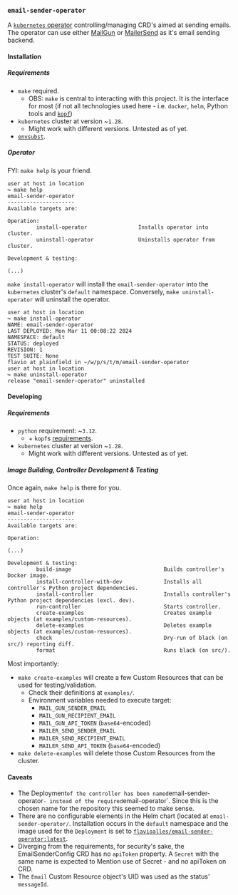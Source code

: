 ### `email-sender-operator`

A [`kubernetes` operator](https://kubernetes.io/docs/concepts/extend-kubernetes/operator/)
controlling/managing CRD's aimed at sending emails. The operator can use either [MailGun](https://www.mailgun.com/) or
[MailerSend](https://www.mailersend.com/) as it's email sending backend.

#### Installation

##### Requirements

- `make` required.
    - OBS: `make` is central to interacting with this project. It is the interface for most (if not
      all technologies used here - i.e. `docker`, `helm`, Python tools and [`kopf`](https://kopf.readthedocs.io/en/stable/))
- `kubernetes` cluster at version ~`1.28`.
    - Might work with different versions. Untested as of yet.
- [`envsubst`](https://linux.die.net/man/1/envsubst).

##### Operator

FYI: `make help` is your friend.

```shell
user at host in location
↪ make help
email-sender-operator
---------------------
Available targets are:

Operation:
         install-operator                Installs operator into cluster.
         uninstall-operator              Uninstalls operator from cluster.

Development & testing:

(...)

```

`make install-operator` will install the `email-sender-operator` into the `kubernetes` cluster's
`default` namespace. Conversely, `make uninstall-operator` will uninstall the operator.

```shell
user at host in location
↪ make install-operator
NAME: email-sender-operator
LAST DEPLOYED: Mon Mar 11 00:08:22 2024
NAMESPACE: default
STATUS: deployed
REVISION: 1
TEST SUITE: None
flavio at plainfield in ~/w/p/s/t/m/email-sender-operator
user at host in location
↪ make uninstall-operator
release "email-sender-operator" uninstalled
```

#### Developing

##### Requirements

- `python` requirement: ~`3.12`.
    - \+ `kopf`s [requirements](https://kopf.readthedocs.io/en/stable/walkthrough/prerequisites/).
- `kubernetes` cluster at version ~`1.28`.
    - Might work with different versions. Untested as of yet.

##### Image Building, Controller Development & Testing

Once again, `make help` is there for you.

```shell
user at host in location
↪ make help
email-sender-operator
---------------------
Available targets are:

Operation:

(...)

Development & testing:
         build-image                             Builds controller's Docker image.
         install-controller-with-dev             Installs all controller's Python project dependencies.
         install-controller                      Installs controller's Python project dependencies (excl. dev).
         run-controller                          Starts controller.
         create-examples                         Creates example objects (at examples/custom-resources).
         delete-examples                         Deletes example objects (at examples/custom-resources).
         check                                   Dry-run of black (on src/) reporting diff.
         format                                  Runs black (on src/).
```

Most importantly:
- `make create-examples` will create a few Custom Resources that can be used for
testing/validation.
    - Check their definitions at `examples/`.
    - Environment variables needed to execute target:
        - `MAIL_GUN_SENDER_EMAIL`
        - `MAIL_GUN_RECIPIENT_EMAIL`
        - `MAIL_GUN_API_TOKEN` (`base64`-encoded)
        - `MAILER_SEND_SENDER_EMAIL`
        - `MAILER_SEND_RECIPIENT_EMAIL`
        - `MAILER_SEND_API_TOKEN` (`base64`-encoded)
- `make delete-examples` will delete those Custom Resources from the cluster.

#### Caveats

- The Deployment` of the controller has been named `email-sender-operator` - instead of
    the required `email-operator`. Since this is the chosen name for the repository this
    seemed to make sense.
- There are no configurable elements in the Helm chart (located at `email-sender-operator/`.
    Installation occurs in the `default` namespace and the image used for the `Deployment`
    is set to [`flavioalles/email-sender-operator:latest`](https://hub.docker.com/repository/docker/flavioalles/email-sender-operator/general).
- Diverging from the requirements, for security's sake, the EmailSenderConfig CRD has no
    `apiToken` property. A `Secret` with the same name is expected to Mention use of Secret - and no apiToken on CRD.
- The `Email` Custom Resource object's UID was used as the status' `messageId`.

